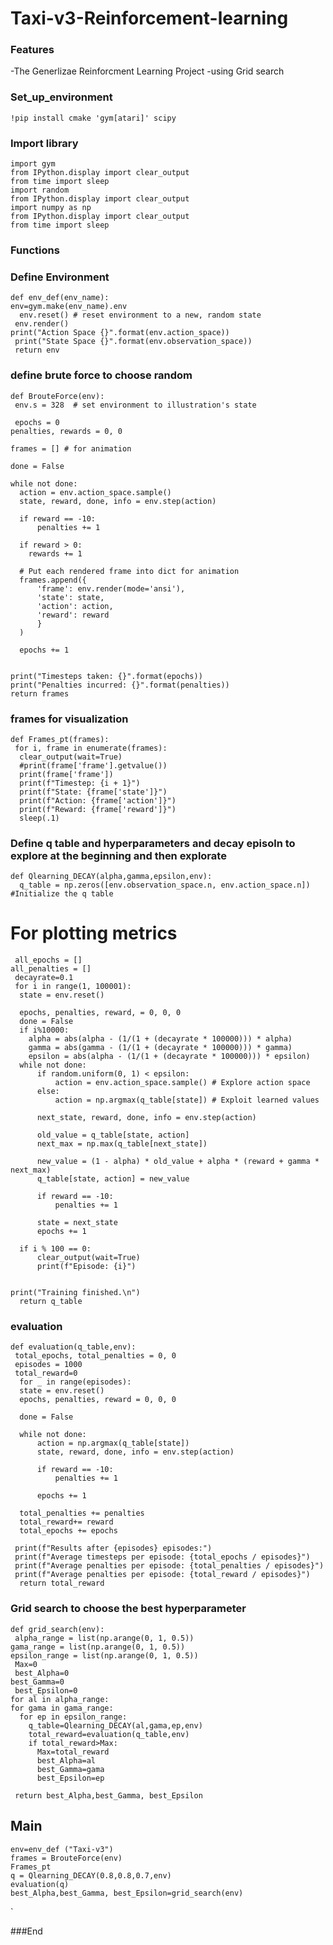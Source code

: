 # Taxi-v3-Reinforcement-learning
### Features
-The Generlizae Reinforcment Learning Project
-using Grid search 
### Set_up_environment 
	!pip install cmake 'gym[atari]' scipy
### Import library
	import gym
	from IPython.display import clear_output
	from time import sleep
	import random
	from IPython.display import clear_output
	import numpy as np
	from IPython.display import clear_output
	from time import sleep
###  Functions
### Define Environment 
	def env_def(env_name):
  	env=gym.make(env_name).env
	  env.reset() # reset environment to a new, random state
 	 env.render()
  	print("Action Space {}".format(env.action_space))
 	 print("State Space {}".format(env.observation_space))
 	 return env
### define brute force to choose random 
	def BrouteForce(env):
 	 env.s = 328  # set environment to illustration's state

 	 epochs = 0
  	penalties, rewards = 0, 0

  	frames = [] # for animation

  	done = False

  	while not done:
      action = env.action_space.sample()
      state, reward, done, info = env.step(action)

      if reward == -10:
          penalties += 1
      
      if reward > 0:
        rewards += 1

      # Put each rendered frame into dict for animation
      frames.append({
          'frame': env.render(mode='ansi'),
          'state': state,
          'action': action,
          'reward': reward
          }
      )

      epochs += 1
      
      
  	print("Timesteps taken: {}".format(epochs))
  	print("Penalties incurred: {}".format(penalties))
  	return frames
###  frames for visualization 
	def Frames_pt(frames):
 	 for i, frame in enumerate(frames):
      clear_output(wait=True)
      #print(frame['frame'].getvalue())
      print(frame['frame'])
      print(f"Timestep: {i + 1}")
      print(f"State: {frame['state']}")
      print(f"Action: {frame['action']}")
      print(f"Reward: {frame['reward']}")
      sleep(.1)
### Define q table and  hyperparameters and decay episoln to explore at the beginning and then  explorate 
	def Qlearning_DECAY(alpha,gamma,epsilon,env):
	  q_table = np.zeros([env.observation_space.n, env.action_space.n]) #Initialize the q table
  # For plotting metrics
 	 all_epochs = []
  	all_penalties = []
 	 decayrate=0.1
 	 for i in range(1, 100001):
      state = env.reset()

      epochs, penalties, reward, = 0, 0, 0
      done = False
      if i%10000:
        alpha = abs(alpha - (1/(1 + (decayrate * 100000))) * alpha)
        gamma = abs(gamma - (1/(1 + (decayrate * 100000))) * gamma)
        epsilon = abs(alpha - (1/(1 + (decayrate * 100000))) * epsilon)
      while not done:
          if random.uniform(0, 1) < epsilon:
              action = env.action_space.sample() # Explore action space
          else:
              action = np.argmax(q_table[state]) # Exploit learned values

          next_state, reward, done, info = env.step(action) 
          
          old_value = q_table[state, action]
          next_max = np.max(q_table[next_state])
      
          new_value = (1 - alpha) * old_value + alpha * (reward + gamma * next_max)
          q_table[state, action] = new_value

          if reward == -10:
              penalties += 1

          state = next_state
          epochs += 1
          
      if i % 100 == 0:
          clear_output(wait=True)
          print(f"Episode: {i}")

  
  	print("Training finished.\n")
	  return q_table
### evaluation
	def evaluation(q_table,env):
 	 total_epochs, total_penalties = 0, 0
 	 episodes = 1000
 	 total_reward=0
	  for _ in range(episodes):
      state = env.reset()
      epochs, penalties, reward = 0, 0, 0
      
      done = False
      
      while not done:
          action = np.argmax(q_table[state])
          state, reward, done, info = env.step(action)

          if reward == -10:
              penalties += 1

          epochs += 1

      total_penalties += penalties
      total_reward+= reward
      total_epochs += epochs

 	 print(f"Results after {episodes} episodes:")
 	 print(f"Average timesteps per episode: {total_epochs / episodes}")
 	 print(f"Average penalties per episode: {total_penalties / episodes}")
 	 print(f"Average penalties per episode: {total_reward / episodes}")
	  return total_reward
### Grid search  to choose the best hyperparameter
	def grid_search(env):
 	 alpha_range = list(np.arange(0, 1, 0.5))
  	gama_range = list(np.arange(0, 1, 0.5))
  	epsilon_range = list(np.arange(0, 1, 0.5))
 	 Max=0
 	 best_Alpha=0
  	best_Gamma=0
 	 best_Epsilon=0
  	for al in alpha_range:
    for gama in gama_range:
      for ep in epsilon_range:
        q_table=Qlearning_DECAY(al,gama,ep,env)
        total_reward=evaluation(q_table,env)
        if total_reward>Max:
          Max=total_reward
          best_Alpha=al
          best_Gamma=gama
          best_Epsilon=ep

 	 return best_Alpha,best_Gamma, best_Epsilon
## Main
	env=env_def ("Taxi-v3")
	frames = BrouteForce(env)
	Frames_pt
	q = Qlearning_DECAY(0.8,0.8,0.7,env)
	evaluation(q)
	best_Alpha,best_Gamma, best_Epsilon=grid_search(env)

`

###End
